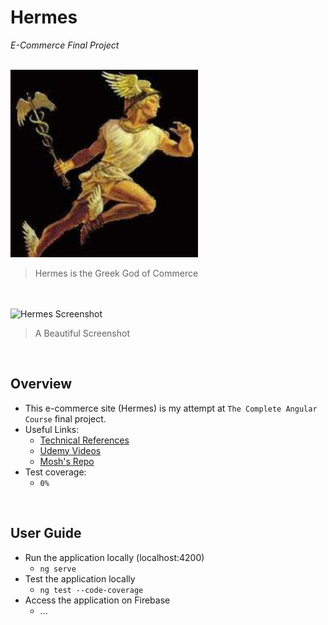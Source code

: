 # Hermes
*E-Commerce Final Project* 

<br>

<img src="../../resources/hermes.jpeg" alt="Hermes" width="300">

> Hermes is the Greek God of Commerce

<br>
<br>

<img src="" alt="Hermes Screenshot" width="800">

> A Beautiful Screenshot

<br>

## Overview
* This e-commerce site (Hermes) is my attempt at ```The Complete Angular Course``` final project.
* Useful Links:
    * [Technical References](./technicalreferences.md)
    * [Udemy Videos](https://www.udemy.com/course/the-complete-angular-master-class/learn/lecture/7750398#notes)
    * [Mosh's Repo](https://github.com/mosh-hamedani/organic-shop)
* Test coverage:
    * ```0%```

<br>

## User Guide
* Run the application locally (localhost:4200)
    * ```ng serve```
* Test the application locally
    * ```ng test --code-coverage```
* Access the application on Firebase
    * ...


